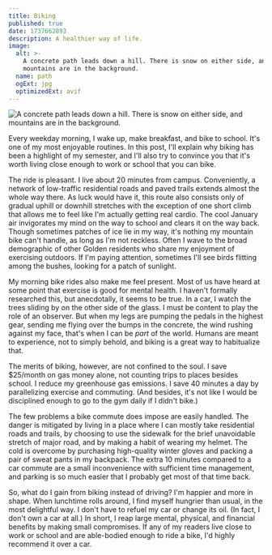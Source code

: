 ```yaml
---
title: Biking
published: true
date: 1737662893
description: A healthier way of life.
image:
  alt: >-
    A concrete path leads down a hill. There is snow on either side, and
    mountains are in the background.
  name: path
  ogExt: jpg
  optimizedExt: avif
---
```

![A concrete path leads down a hill. There is snow on either side, and mountains are in the background.](path.avif "The paved trail I take to campus every day. Not a spectacular view, but not bad either.")

Every weekday morning, I wake up, make breakfast, and bike to school. It's one
of my most enjoyable routines. In this post, I'll explain why biking has been a
highlight of my semester, and I'll also try to convince you that it's worth
living close enough to work or school that you can bike.

The ride is pleasant. I live about 20 minutes from campus. Conveniently, a
network of low-traffic residential roads and paved trails extends almost the
whole way there. As luck would have it, this route also consists only of
gradual uphill or downhill stretches with the exception of one short climb that
allows me to feel like I'm actually getting real cardio. The cool January air
invigorates my mind on the way to school and clears it on the way back. Though
sometimes patches of ice lie in my way, it's nothing my mountain bike can't
handle, as long as I'm not reckless. Often I wave to the broad demographic of
other Golden residents who share my enjoyment of exercising outdoors. If I'm
paying attention, sometimes I'll see birds flitting among the bushes, looking
for a patch of sunlight.

My morning bike rides also make me feel present. Most of us have heard at some
point that exercise is good for mental health. I haven't formally researched
this, but anecdotally, it seems to be true. In a car, I watch the trees sliding
by on the other side of the glass. I must be content to play the role of an
observer. But when my legs are pumping the pedals in the highest gear, sending
me flying over the bumps in the concrete, the wind rushing against my face,
that's when I can be *part* of the world. Humans are meant to experience, not
to simply behold, and biking is a great way to habitualize that.

The merits of biking, however, are not confined to the soul. I save $25/month
on gas money alone, not counting trips to places besides school. I reduce my
greenhouse gas emissions. I save 40 minutes a day by parallelizing exercise and
commuting. (And besides, it's not like I would be disciplined enough to go to
the gym daily if I didn't bike.)

The few problems a bike commute does impose are easily handled. The danger is
mitigated by living in a place where I can mostly take residential roads and
trails, by choosing to use the sidewalk for the brief unavoidable stretch of
major road, and by making a habit of wearing my helmet. The cold is overcome by
purchasing high-quality winter gloves and packing a pair of sweat pants in my
backpack. The extra 10 minutes compared to a car commute are a small
inconvenience with sufficient time management, and parking is so much easier
that I probably get most of that time back.

So, what do I gain from biking instead of driving? I'm happier and more in
shape. When lunchtime rolls around, I find myself hungrier than usual, in the
most delightful way. I don't have to refuel my car or change its oil. (In fact,
I don't own a car at all.) In short, I reap large mental, physical, and
financial benefits by making small compromises. If any of my readers live close
to work or school and are able-bodied enough to ride a bike, I'd highly
recommend it over a car.
